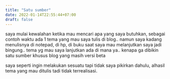 ```yaml
---
title: "Satu sumber"
date: 2022-01-14T22:55:44+07:00
draft: false
---
```


saya mulai kewalahan ketika mau mencari apa yang saya butuhkan,
sebagai contoh waktu ada 1 tema yang mau saya tulis di blog.. 
namun saya kadang menulisnya di notepad, di hp, di buku
saat saya mau melanjutkan saya jadi bingung.. tema yg mau saya lanjutkan 
ada di mana ya.. kenapa ga dibikin satu sumber khusus blog yang masih versi beta

saya seperti ingin melakukan sesuatu tapi tidak saya pikirkan dahulu, alhasil
tema yang mau ditulis tadi tidak terrealisasi. 